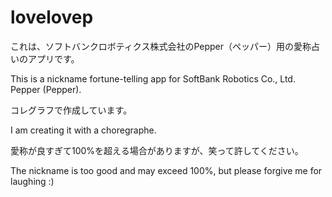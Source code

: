 # lovelovep

これは、ソフトバンクロボティクス株式会社のPepper（ペッパー）用の愛称占いのアプリです。

This is a nickname fortune-telling app for SoftBank Robotics Co., Ltd. Pepper (Pepper).


コレグラフで作成しています。

I am creating it with a choregraphe.


愛称が良すぎて100%を超える場合がありますが、笑って許してください。

The nickname is too good and may exceed 100%, but please forgive me for laughing :)
